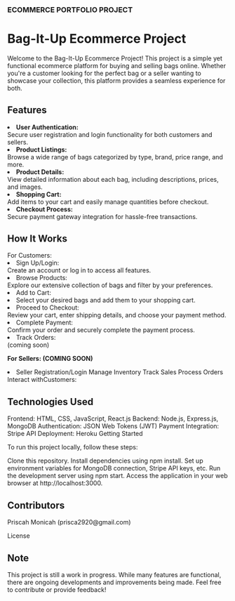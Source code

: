<h3> ECOMMERCE PORTFOLIO PROJECT</h3>

<h1> Bag-It-Up Ecommerce Project </h1>
<p> Welcome to the Bag-It-Up Ecommerce Project! This project is a simple yet functional ecommerce platform for buying and selling bags online. Whether you're a customer looking for the perfect bag or a seller wanting to showcase your collection, this platform provides a seamless experience for both.
</p>

<h2> Features </h2>
<li><b>User Authentication: </b></li>Secure user registration and login functionality for both customers and sellers.
<li><b>Product Listings: </b></li>Browse a wide range of bags categorized by type, brand, price range, and more.
<li><b>Product Details: </b></li>View detailed information about each bag, including descriptions, prices, and images.
<li><b>Shopping Cart:</b></li> Add items to your cart and easily manage quantities before checkout.
<li><b>Checkout Process:</b></li> Secure payment gateway integration for hassle-free transactions.


<h2> How It Works </h2>
For Customers:
<li>Sign Up/Login: </li>Create an account or log in to access all features.
<li>Browse Products: </li>Explore our extensive collection of bags and filter by your preferences.
<li>Add to Cart: <li>Select your desired bags and add them to your shopping cart.
<li>Proceed to Checkout:</li>Review your cart, enter shipping details, and choose your payment method.
<li>Complete Payment:</li> Confirm your order and securely complete the payment process.
<li>Track Orders: </li> (coming soon)

<b> For Sellers: (COMING SOON) </b>
<li>
Seller Registration/Login
Manage Inventory
Track Sales
Process Orders
Interact withCustomers: 
</li>

<h2> Technologies Used </h2>
Frontend: HTML, CSS, JavaScript, React.js
Backend: Node.js, Express.js, MongoDB
Authentication: JSON Web Tokens (JWT)
Payment Integration: Stripe API
Deployment: Heroku
Getting Started

To run this project locally, follow these steps:

Clone this repository.
Install dependencies using npm install.
Set up environment variables for MongoDB connection, Stripe API keys, etc.
Run the development server using npm start.
Access the application in your web browser at http://localhost:3000.

<h2>Contributors</h2>
Priscah Monicah (prisca2920@gmail.com)

License


<h2> Note</h2>
This project is still a work in progress. While many features are functional, there are ongoing developments and improvements being made. Feel free to contribute or provide feedback!


